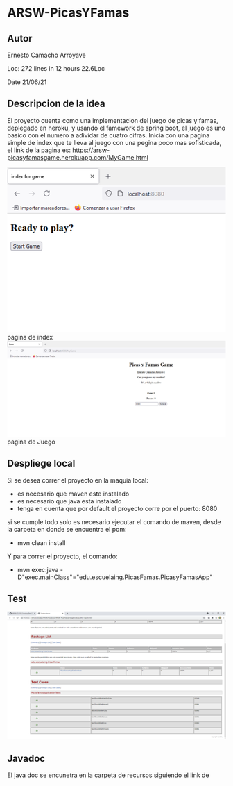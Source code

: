 # ARSW-**PicasYFamas**
## Autor 
Ernesto Camacho Arroyave 

Loc: 272 lines in 12 hours 22.6Loc

Date 21/06/21

## Descripcion de la idea 
El proyecto cuenta como una implementacion del juego de picas y famas, deplegado en heroku, y usando el famework de spring boot, el juego es uno basico con el numero a adividar de cuatro cifras. Inicia con una pagina simple de index que te lleva al juego con una pegina poco mas sofisticada,
el link de la pagina es: https://arsw-picasyfamasgame.herokuapp.com/MyGame.html

![](https://github.com/ErnestoCamachoA9805/ARSW-PicasYFamas/blob/master/recursos/Informe%20index.PNG)
pagina de index
![](https://github.com/ErnestoCamachoA9805/ARSW-PicasYFamas/blob/master/recursos/informe%20Gamepage.PNG)
pagina de Juego

## Despliege local
Si se desea correr el proyecto en la maquia local:
- es necesario que maven este instalado
- es necesario que java esta instalado
- tenga en cuenta que por default el proyecto corre por el puerto: 8080

si se cumple todo solo es necesario ejecutar el comando de maven, desde la carpeta en donde se encuentra el pom:
- mvn clean install

Y para correr el proyecto, el comando:
- mvn exec:java -D"exec.mainClass"="edu.escuelaing.PicasFamas.PicasyFamasApp"
## Test
![](https://github.com/ErnestoCamachoA9805/ARSW-PicasYFamas/blob/master/recursos/Reporte%20pruebas.PNG)
## Javadoc
El java doc se encunetra en la carpeta de recursos siguiendo el link de 
